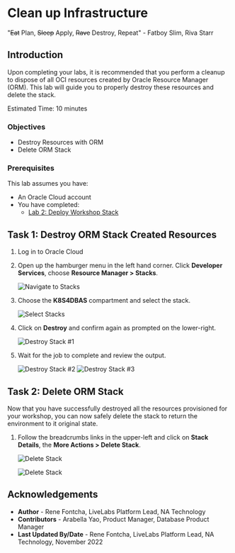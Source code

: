 # Clean up Infrastructure

"~~Eat~~ Plan, ~~Sleep~~ Apply, ~~Rave~~ Destroy, Repeat" - Fatboy Slim, Riva Starr

## Introduction

Upon completing your labs, it is recommended that you perform a cleanup to dispose of all OCI resources created by Oracle Resource Manager (ORM). This lab will guide you to properly destroy these resources and delete the stack.

Estimated Time: 10 minutes

### Objectives

* Destroy Resources with ORM
* Delete ORM Stack

### Prerequisites

This lab assumes you have:

* An Oracle Cloud account
* You have completed:
  * [Lab 2: Deploy Workshop Stack](../setup-stack/setup-stack.md)

## Task 1: Destroy ORM Stack Created Resources

1. Log in to Oracle Cloud
2. Open up the hamburger menu in the left hand corner.  Click **Developer Services**, choose **Resource Manager > Stacks**.

    ![Navigate to Stacks](https://oracle-livelabs.github.io/common/images/console/developer-resmgr-stacks.png "Navigate to Stacks")

3. Choose the **K8S4DBAS** compartment and select the stack.

    ![Select Stacks](https://oracle-livelabs.github.io/common/labs/cleanup-stack/images/select-stack.png "Select Stacks")

4. Click on **Destroy** and confirm again as prompted on the lower-right.

    ![Destroy Stack #1](https://oracle-livelabs.github.io/common/labs/cleanup-stack/images/destroy-stack-1.png "Destroy Stacks #1")

5. Wait for the job to complete and review the output.

    ![Destroy Stack #2](https://oracle-livelabs.github.io/common/labs/cleanup-stack/images/destroy-stack-2.png "Destroy Stacks #2")
    ![Destroy Stack #3](https://oracle-livelabs.github.io/common/labs/cleanup-stack/images/destroy-stack-3.png "Destroy Stacks #3")

## Task 2: Delete ORM Stack

Now that you have successfully destroyed all the resources provisioned for your workshop, you can now safely delete the stack to return the environment to it original state.

1. Follow the breadcrumbs links in the upper-left and click on **Stack Details**, the **More Actions > Delete Stack**.

    ![Delete Stack](https://oracle-livelabs.github.io/common/labs/cleanup-stack/images/delete-stack-0.png "Delete Stack")

    ![Delete Stack](https://oracle-livelabs.github.io/common/labs/cleanup-stack/images/delete-stack.png "Delete Stack")

## Acknowledgements

* **Author** - Rene Fontcha, LiveLabs Platform Lead, NA Technology
* **Contributors** - Arabella Yao, Product Manager, Database Product Manager
* **Last Updated By/Date** - Rene Fontcha, LiveLabs Platform Lead, NA Technology, November 2022
